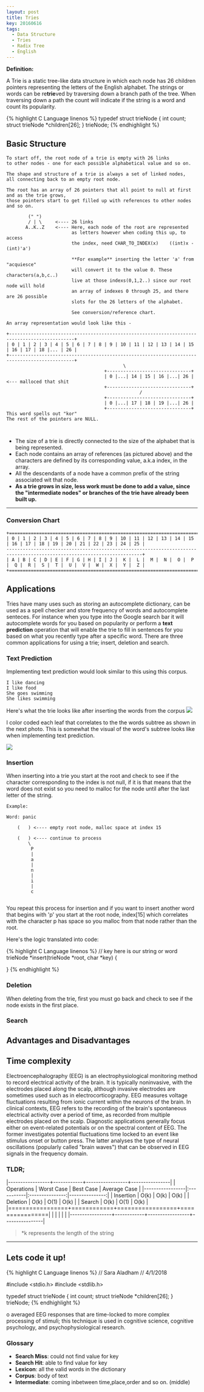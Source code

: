 ```yaml
---
layout: post
title: Tries
key: 20160616
tags:
  - Data Structure
  - Tries
  - Radix Tree
  - English
---
```

**Definition:** 

A Trie is a static tree-like data structure in which each node has 26 children pointers representing the letters of the English alphabet. The strings or words can be re**trie**ved by traversing down a branch path of the tree. When traversing down a path the count will indicate if the string is a word and count its popularity.

{% highlight C Language linenos %}
typedef struct trieNode
{
    int count; 
    struct trieNode *children[26];
} trieNode;
{% endhighlight %}


<!--more-->

## Basic Structure

```
To start off, the root node of a trie is empty with 26 links
to other nodes - one for each possible alphabetical value and so on.

The shape and structure of a trie is always a set of linked nodes,
all connecting back to an empty root node.

The root has an array of 26 pointers that all point to null at first and as the trie grows,
those pointers start to get filled up with references to other nodes and so on. 

        (" ")
        / | \     <---- 26 links 
       A..K..Z    <---- Here, each node of the root are represented
                        as letters however when coding this up, to access 
                        the index, need CHAR_TO_INDEX(x)    ((int)x - (int)'a') 
                        
                        **For example** inserting the letter 'a' from "acquiesce" 
                        will convert it to the value 0. These characters(a,b,c..) 
                        live at those indexs(0,1,2..) since our root node will hold 
                        an array of indexes 0 through 25, and there are 26 possible 
                        slots for the 26 letters of the alphabet.
                        
                        See conversion/reference chart. 
    
An array representation would look like this -

+----------------------------------------------------------------------------------------------+
| 0 | 1 | 2 | 3 | 4 | 5 | 6 | 7 | 8 | 9 | 10 | 11 | 12 | 13 | 14 | 15 | 16 | 17 | 18 |... | 26 |
+----------------------------------------------------------------------------------------------+
                                           \ 
                                    +-------------------------------+
                                    | 0 |...| 14 | 15 | 16 |...| 26 | <--- malloced that shit
                                    +-------------------------------+
                                                 /
                                    +-------------------------------+
                                    | 0 |...| 17 | 18 | 19 |...| 26 |
                                    +-------------------------------+
This word spells out "kor"
The rest of the pointers are NULL.
                        
   
```
* The size of a trie is directly connected to the size of the alphabet that is being represented. 
* Each node contains an array of references (as pictured above) and the characters are defined by its corresponding value, a.k.a index, in the array. 
* All the descendants of a node have a common prefix of the string associated wit that node. 
* **As a trie grows in size, less work must be done to add a value, since the "intermediate nodes" or branches of the trie have already been built up.**

---

### Conversion Chart

```
+=======================================================================================================================+
| 0 | 1 | 2 | 3 | 4 | 5 | 6 | 7 | 8 | 9 | 10 | 11 | 12 | 13 | 14 | 15 | 16 | 17 | 18 | 19 | 20 | 21 | 22 | 23 | 24 | 25 |
------------------------------------------------------------------------------------------------------------------------+
| A | B | C | D | E | F | G | H | I | J |  K |  L |  M |  N |  O |  P |  Q |  R |  S |  T |  U |  V |  W |  X |  Y |  Z |
+=======================================================================================================================+
```

## Applications 

Tries have many uses such as storing an autocomplete dictionary, can be used as a spell checker and 
store frequency of words and autocomplete senteces. For instance when you type into the Google search bar 
it will autocomplete words for you based on popularity or perform a **text prediction** operation that will 
enable the trie to fill in sentences for you based on what you recently type after a specific word. 
There are three common applications for using a trie; insert, deletion and search. 

### Text Prediction

Implementing text prediction would look similar to this using this corpus.
```
I like dancing
I like food
She goes swimming
She likes swimming 
```

Here's what the trie looks like after inserting the words from the corpus
![](https://image.ibb.co/ndmN27/pic1.jpg) 

I color coded each leaf that correlates to the the words subtree as shown in the next photo.
This is somewhat the visual of the word's subtree looks like when implementing text prediction. 

![](http://i63.tinypic.com/20kovbq.jpg)

### Insertion

When inserting into a trie you start at the root and check to see if the character corresponding
to the index is not null, if it is that means that the word does not exist so you need to malloc
for the node until after the last letter of the string. 

```
Example:
    
Word: panic

    (   ) <---- empty root node, malloc space at index 15
            
    (   ) <---- continue to process
        \
         P
         |
         a
         |
         n
         |
         i
         |
         c
            

```
You repeat this process for insertion and if you want to insert another word that begins with 'p' you 
start at the root node, index[15] which correlates with the character p has space so you malloc from
that node rather than the root.

Here's the logic translated into code:

{% highlight C Language linenos %}
// key here is our string or word
trieNode *insert(trieNode *root, char *key)
{
    
}
{% endhighlight %}

### Deletion
When deleting from the trie, first you must go back and check to see if the node exists in the first place. 

### Search
 
## Advantages and Disadvantages 

## Time complexity

Electroencephalography (EEG) is an electrophysiological monitoring method to record electrical activity of the brain. It is typically noninvasive, with the electrodes placed along the scalp, although invasive electrodes are sometimes used such as in electrocorticography. EEG measures voltage fluctuations resulting from ionic current within the neurons of the brain. In clinical contexts, EEG refers to the recording of the brain's spontaneous electrical activity over a period of time, as recorded from multiple electrodes placed on the scalp. Diagnostic applications generally focus either on event-related potentials or on the spectral content of EEG. The former investigates potential fluctuations time locked to an event like stimulus onset or button press. The latter analyses the type of neural oscillations (popularly called "brain waves") that can be observed in EEG signals in the frequency domain.


### TLDR;

|-----------------+------------+-----------------+----------------|
|   Operations    | Worst Case |    Best Case    |  Average Case  |
|-----------------|:-----------|:---------------:|---------------:|
|   Insertion     |    O(k)    |      O(k)       |      O(k)      |
|   Deletion      |    O(k)    |      O(1)       |      O(k)      |
|   Search        |    O(k)    |      O(1)       |      O(k)      |
|=================+============+=================+================|
|                 |            |                 |                |
|-----------------+------------+-----------------+----------------|

>*k represents the length of the string

---

## Lets code it up!

{% highlight C Language linenos %}
// Sara Aladham
// 4/1/2018

#include <stdio.h>
#include <stdlib.h>

typedef struct trieNode
{
    int count; 
    struct trieNode *children[26];
} trieNode;
{% endhighlight %}

o averaged EEG responses that are time-locked to more complex processing of stimuli; this technique is used in cognitive science, cognitive psychology, and psychophysiological research.
 
### Glossary
* **Search Miss**: could not find value for key
* **Search Hit**:  able to find value for key
* **Lexicon**: all the valid words in the dictionary
* **Corpus**: body of text
* **Intermediate**: coming inbetween time,place,order and so on. (middle)

